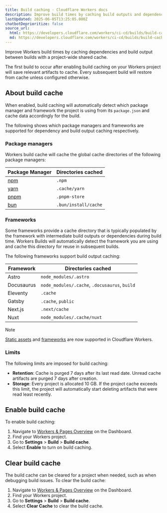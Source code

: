 ```yaml
---
title: Build caching · Cloudflare Workers docs
description: Improve build times by caching build outputs and dependencies
lastUpdated: 2025-06-05T13:25:05.000Z
chatbotDeprioritize: false
source_url:
  html: https://developers.cloudflare.com/workers/ci-cd/builds/build-caching/
  md: https://developers.cloudflare.com/workers/ci-cd/builds/build-caching/index.md
---
```


Improve Workers build times by caching dependencies and build output between builds with a project-wide shared cache.

The first build to occur after enabling build caching on your Workers project will save relevant artifacts to cache. Every subsequent build will restore from cache unless configured otherwise.

## About build cache

When enabled, build caching will automatically detect which package manager and framework the project is using from its `package.json` and cache data accordingly for the build.

The following shows which package managers and frameworks are supported for dependency and build output caching respectively.

### Package managers

Workers build cache will cache the global cache directories of the following package managers:

| Package Manager | Directories cached |
| - | - |
| [npm](https://www.npmjs.com/) | `.npm` |
| [yarn](https://yarnpkg.com/) | `.cache/yarn` |
| [pnpm](https://pnpm.io/) | `.pnpm-store` |
| [bun](https://bun.sh/) | `.bun/install/cache` |

### Frameworks

Some frameworks provide a cache directory that is typically populated by the framework with intermediate build outputs or dependencies during build time. Workers Builds will automatically detect the framework you are using and cache this directory for reuse in subsequent builds.

The following frameworks support build output caching:

| Framework | Directories cached |
| - | - |
| Astro | `node_modules/.astro` |
| Docusaurus | `node_modules/.cache`, `.docusaurus`, `build` |
| Eleventy | `.cache` |
| Gatsby | `.cache`, `public` |
| Next.js | `.next/cache` |
| Nuxt | `node_modules/.cache/nuxt` |

Note

[Static assets](https://developers.cloudflare.com/workers/static-assets/) and [frameworks](https://developers.cloudflare.com/workers/framework-guides/) are now supported in Cloudflare Workers.

### Limits

The following limits are imposed for build caching:

* **Retention**: Cache is purged 7 days after its last read date. Unread cache artifacts are purged 7 days after creation.
* **Storage**: Every project is allocated 10 GB. If the project cache exceeds this limit, the project will automatically start deleting artifacts that were read least recently.

## Enable build cache

To enable build caching:

1. Navigate to [Workers & Pages Overview](https://dash.cloudflare.com) on the Dashboard.
2. Find your Workers project.
3. Go to **Settings** > **Build** > **Build cache**.
4. Select **Enable** to turn on build caching.

## Clear build cache

The build cache can be cleared for a project when needed, such as when debugging build issues. To clear the build cache:

1. Navigate to [Workers & Pages Overview](https://dash.cloudflare.com) on the Dashboard.
2. Find your Workers project.
3. Go to **Settings** > **Build** > **Build cache**.
4. Select **Clear Cache** to clear the build cache.
